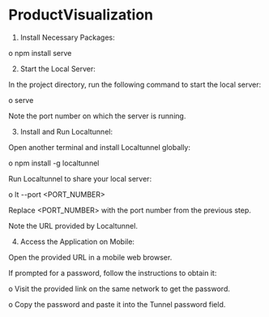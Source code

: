 # ProductVisualization
1.	Install Necessary Packages:
   
o	npm install serve

2.	Start the Local Server:
   
In the project directory, run the following command to start the local server:

o	serve

Note the port number on which the server is running.

3.	Install and Run Localtunnel:
   
Open another terminal and install Localtunnel globally:

o	npm install -g localtunnel

Run Localtunnel to share your local server:

o	lt --port <PORT_NUMBER>

Replace <PORT_NUMBER> with the port number from the previous step.

Note the URL provided by Localtunnel.

4.	Access the Application on Mobile:
   
Open the provided URL in a mobile web browser.

If prompted for a password, follow the instructions to obtain it:

o	Visit the provided link on the same network to get the password.

o	Copy the password and paste it into the Tunnel password field.
